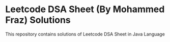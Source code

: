 # Leetcode DSA Sheet (By Mohammed Fraz) Solutions

This repository contains solutions of Leetcode DSA Sheet in Java Language

